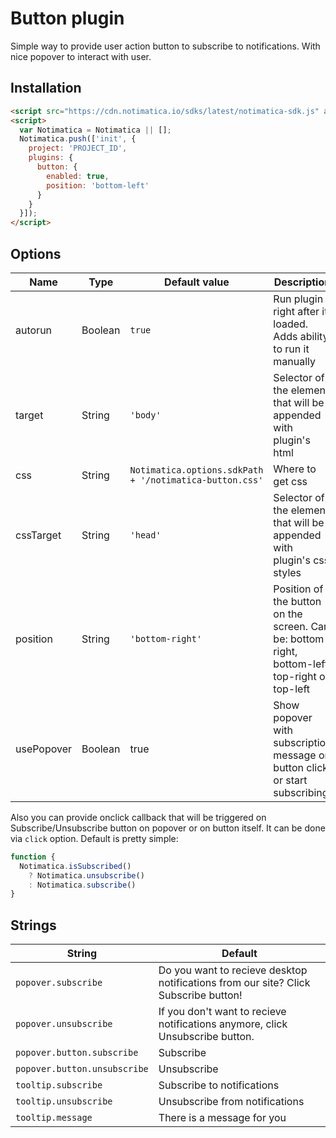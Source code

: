 # Button plugin

Simple way to provide user action button to subscribe to notifications. With nice popover to interact with user.

## Installation
```html
<script src="https://cdn.notimatica.io/sdks/latest/notimatica-sdk.js" async></script>
<script>
  var Notimatica = Notimatica || [];
  Notimatica.push(['init', {
    project: 'PROJECT_ID',
    plugins: {
      button: {
        enabled: true,
        position: 'bottom-left'
      }
    }
  }]);
</script>
```

## Options

| Name | Type | Default value | Description |
|------|------|---------------|-------------|
| autorun | Boolean | `true` | Run plugin right after it loaded. Adds ability to run it manually |
| target | String | `'body'` | Selector of the element that will be appended with plugin's html |
| css | String | `Notimatica.options.sdkPath + '/notimatica-button.css'` | Where to get css |
| cssTarget | String | `'head'` | Selector of the element that will be appended with plugin's css styles |
| position | String | `'bottom-right'` | Position of the button on the screen. Can be: bottom-right, bottom-left, top-right or top-left |
| usePopover | Boolean | true | Show popover with subscription message on button click, or start subscribing |

Also you can provide onclick callback that will be triggered on Subscribe/Unsubscribe button on popover or on button itself. It can be done via `click` option. Default is pretty simple:

```javascript
function {
  Notimatica.isSubscribed()
    ? Notimatica.unsubscribe()
    : Notimatica.subscribe()
}
```

## Strings

| String | Default |
|--------|---------|
| `popover.subscribe` | Do you want to recieve desktop notifications from our site? Click Subscribe button! |
| `popover.unsubscribe` | If you don't want to recieve notifications anymore, click Unsubscribe button. |
| `popover.button.subscribe` | Subscribe |
| `popover.button.unsubscribe` | Unsubscribe |
| `tooltip.subscribe` | Subscribe to notifications |
| `tooltip.unsubscribe` | Unsubscribe from notifications |
| `tooltip.message` | There is a message for you |
